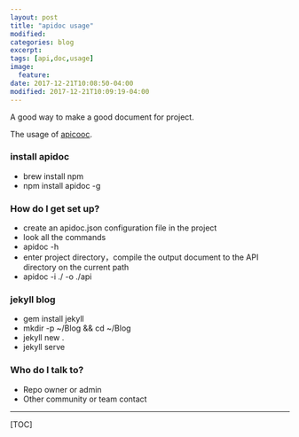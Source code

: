 ```yaml
---
layout: post
title: "apidoc usage"
modified:
categories: blog
excerpt:
tags: [api,doc,usage]
image:
  feature:
date: 2017-12-21T10:08:50-04:00
modified: 2017-12-21T10:09:19-04:00
---
```



A good way to make a good document for project.


The usage of [apicooc](http://apidocjs.com/).

### install apidoc ###

* brew install npm
* npm install apidoc -g

### How do I get set up? ###

* create an apidoc.json configuration file in the project
* look all the commands
* apidoc -h 
* enter project directory，compile the output document to the API directory on the current path
* apidoc -i ./ -o ./api     


### jekyll blog ###

* gem install jekyll
* mkdir -p ~/Blog && cd ~/Blog
* jekyll new .
* jekyll serve

### Who do I talk to? ###

* Repo owner or admin
* Other community or team contact


-------

[TOC]








